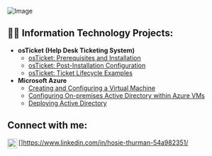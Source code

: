 
![Image](https://github.com/user-attachments/assets/c5dade8e-ea18-48c6-bfb5-1bc8e2e17b7f)

<h2>👨‍💻 Information Technology Projects:</h2>

- <b>osTicket (Help Desk Ticketing System)</b>
  - [osTicket: Prerequisites and Installation](https://github.com/joshmadakorcc/osticket-prereqs)
  - [osTicket: Post-Installation Configuration](https://github.com/Hosie-Thurman/osTicket-Prerequisites-and-Installation)
  - [osTicket: Ticket Lifecycle Examples](https://github.com/Hosie-Thurman/osTicket-Creating-and-Working-Tickets)
- <b>Microsoft Azure</b>
  - [Creating and Configuring a Virtual Machine](https://github.com/Hosie-Thurman/AzureVM)
  - [Configuring On-premises Active Directory within Azure VMs](https://github.com/Hosie-Thurman/Active-Directory-1)
  - [Deploying Active Directory](https://github.com/Hosie-Thurman/Active-directory-2)

<h2> Connect with me:</h2>


[<img align="left" alt="Josh | LinkedIn" width="22px" src="https://cdn.jsdelivr.net/npm/simple-icons@v3/icons/linkedin.svg" />]https://www.linkedin.com/in/hosie-thurman-54a982351/

